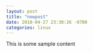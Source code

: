 ```yaml
---
layout: post
title: "newpost"
date: 2018-04-27 23:30:26 -0700
categories: linux
---
```


This is some sample content

